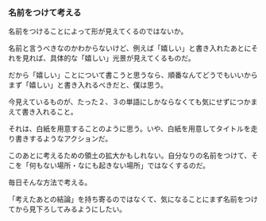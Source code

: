 ### 名前をつけて考える
名前をつけることによって形が見えてくるのではないか。

名前と言うべきなのかわからないけど、例えば「嬉しい」と書き入れたあとにそれを見れば、具体的な「嬉しい」光景が見えてくるものだ。

だから「嬉しい」ことについて書こうと思うなら、順番なんてどうでもいいからまず「嬉しい」と書き入れるべきだと、僕は思う。

今見えているものが、たった２、３の単語にしかならなくても気にせずにつかまえて書き入れること。

それは、白紙を用意することのように思う。いや、白紙を用意してタイトルを走り書きするようなアクションだ。

このあとに考えるための領土の拡大かもしれない。自分なりの名前をつけて、そこを「何もない場所・なにも起きない場所」ではなくするのだ。

毎日そんな方法で考える。

「考えたあとの結論」を持ち寄るのではなくて、気になることにまず名前をつけてから見下ろしてみるようにしたい。

